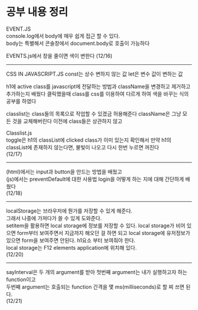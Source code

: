 # 공부 내용 정리
EVENT.JS   
console.log에서 body에 매우 쉽게 접근 할 수 있다.  
body는 특별해서 콘솔창에서 document.body로 호출이 가능하다

EVENTS.js에서 창을 줄이면 색이 변한다 (12/16)

---
CSS IN JAVASCRIPT.JS
const는 상수 변하지 않는 값
let은 변수 값이 변하는 값

h1에 active class를 javascript에 전달하는 방법과
className을 변경하고 제거하고 추가하는지 배웠다
클릭했을때 class를 css를 이용하여 다르게 하여 색을 바꾸는 식의 공부를 하였다

classlist는 class들의 목록으로 작업할 수 있겠금 허용해준다
className은 그냥 모든 것을 교체해버린다 이전에 class들은 상관하지 않고

Classlist.js   
toggle은 h1의 classList에 clicked class가 이미 있는지 확인해서
만약 h1의 classList에 존재하지 않는다면,  불빛이 나오고 다시
한번 누르면 꺼진다   
(12/17)

---
(html)에서는 input과 button을 만드는 방법을 배웠고  
(js)에서는 preventDefault에 대한 사용법 login을 어떻게 하는 지에 대해 간단하게 배웠다  
(12/18)   

---
localStorage는 브라우저에 뭔가를 저장할 수 있게 해준다.  
그래서 나중에 가져다가 쓸 수 있게 도와준다.  
setitem을 활용하면 local storage에 정보를 저장할 수 있다. 
local storage가 비어 있으면 form부터 보여주면서 지금까지 해오던 걸 하면 되고 local storage에 유저정보가 있으면 form을 보여주면 안된다. 
h1요소 부터 보여줘야 한다.      
local storage는 F12 elements application에 위치해 있다.   
(12/20)

---

sayInterval은 두 개의 argument를 받아 첫번째 argument는 내가 실행하고자 하는 function이고   
두번째 argument는 호출되는 function 간격을 몇 ms(milliseconds)로 할 찌 쓰면 된다.   
(12/21)
